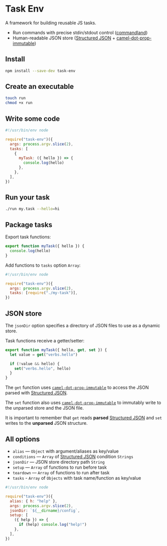 # Task Env

A framework for building reusable JS tasks.

* Run commands with precise stdin/stdout control ([commandland](github.com/invrs/commandland))
* Human-readable JSON store ([Structured JSON](github.com/invrs/structured-json) + [camel-dot-prop-immutable](github.com/invrs/camel-dot-prop-immutable))

## Install

```bash
npm install --save-dev task-env
```

## Create an executable

```bash
touch run
chmod +x run
```

## Write some code

```js
#!/usr/bin/env node

require("task-env")({
  args: process.argv.slice(2),
  tasks: [
    {
      myTask: ({ hello }) => {
        console.log(hello)
      },
    },
  ],
})
```

## Run your task

```bash
./run my.task --hello=hi
```

## Package tasks

Export task functions:

```js
export function myTask({ hello }) {
  console.log(hello)
}
```

Add functions to `tasks` option `Array`:

```js
#!/usr/bin/env node

require("task-env")({
  args: process.argv.slice(2),
  tasks: [require("./my-task")],
})
```

## JSON store

The `jsonDir` option specifies a directory of JSON files to use as a dynamic store.

Task functions receive a getter/setter:

```js
export function myTask({ hello, get, set }) {
  let value = get("verbs.hello")

  if (!value && hello) {
    set("verbs.hello", hello)
  }
}
```

The `get` function uses [`camel-dot-prop-immutable`](https://github.com/invrs/camel-dot-prop-immutable) to access the JSON parsed with [Structured JSON](https://github.com/invrs/structured-json).

The `set` function also uses [`camel-dot-prop-immutable`](https://github.com/invrs/camel-dot-prop-immutable) to immutably write to the unparsed store and the JSON file.

It is important to remember that `get` reads **parsed** [Structured JSON](https://github.com/invrs/structured-json) and `set` writes to the **unparsed** JSON structure.

## All options

* `alias` — `Object` with argument/aliases as key/value
* `conditions` — `Array` of [Structured JSON](github.com/invrs/structured-json) condition `Strings`
* `jsonDir` — JSON store directory path `String`
* `setup` — `Array` of functions to run before task
* `teardown` — `Array` of functions to run after task
* `tasks` - `Array` of `Objects` with task name/function as key/value

```js
#!/usr/bin/env node

require("task-env")({
  alias: { h: "help" },
  args: process.argv.slice(2),
  jsonDir: `${__dirname}/config`,
  setup: [
    ({ help }) => {
      if (help) console.log("help!")
    },
  ],
})
```
